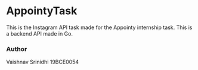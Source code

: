 # AppointyTask
This is the Instagram API task made for the Appointy internship task. This is a backend API made in Go.

### Author
Vaishnav Srinidhi
19BCE0054
